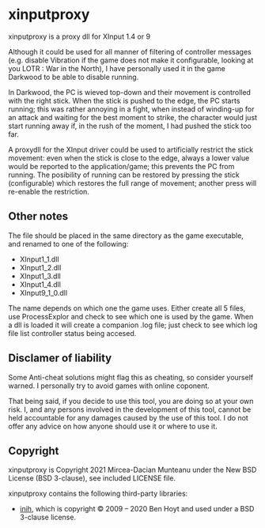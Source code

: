 xinputproxy
===========
xinputproxy is a proxy dll for XInput 1.4 or 9

Although it could be used for all manner of filtering of controller messages (e.g. disable Vibration if the game does not make it configurable, looking at you LOTR : War in the North), I have personally used it in the game Darkwood to be able to disable running.

In Darkwood, the PC is wieved top-down and their movement is controlled with the right stick. When the stick is pushed to the edge, the PC starts running; this was rather annoying in a fight, when instead of winding-up for an attack and waiting for the best moment to strike, the character would just start running away if, in the rush of the moment, I had pushed the stick too far.

A proxydll for the XInput driver could be used to artificially restrict the stick movement: even when the stick is close to the edge, always a lower value would be reported to the application/game; this prevents the PC from running. The posibility of running can be restored by pressing the stick (configurable) which restores the full range of movement; another press will re-enable the restriction.

Other notes
-----------
The file should be placed in the same directory as the game executable, and renamed to one of the following:
- XInput1_1.dll
- XInput1_2.dll
- XInput1_3.dll
- XInput1_4.dll
- XInput9_1_0.dll

The name depends on which one the game uses. Either create all 5 files, use ProcessExplor and check to see which one is used by the game. When a dll is loaded it will create a companion .log file; just check to see which log file list controller status being accesed.

Disclamer of liability
---------
Some Anti-cheat solutions might flag this as cheating, so consider yourself warned. I personally try to avoid games with online coponent.

That being said, if you decide to use this tool, you are doing so at your own risk. I, and any persons involved in the development of this tool, cannot be held accountable for any damages caused by the use of this tool. I do not offer any advice on how anyone should use it or where to use it.

Copyright
---------
xinputproxy is Copyright 2021 Mircea-Dacian Munteanu under the New BSD License (BSD 3-clause), see included LICENSE file.

xinputproxy contains the following third-party libraries:

- [inih](https://github.com/benhoyt/inih), which is copyright © 2009 – 2020 Ben Hoyt and used under a BSD 3-clause license.

